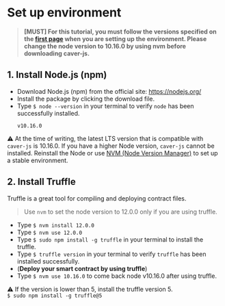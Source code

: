 # Set up environment

> **\[MUST\] For this tutorial, you must follow the versions specified on the [first page](count-dapp.md#testing-environment) when you are setting up the environment. Please change the node version to 10.16.0 by using nvm before downloading caver-js.**

## 1. Install Node.js (npm) <a id="1-install-node-js-npm"></a>

- Download Node.js (npm) from the official site: https://nodejs.org/
- Install the package by clicking the download file.
- Type `$ node --version` in your terminal to verify `node` has been successfully installed.  
    ```
    v10.16.0
    ```

&#9888; At the time of writing, the latest LTS version that is compatible with `caver-js` is 10.16.0. If you have a higher Node version, `caver-js` cannot be installed. Reinstall the Node or use [NVM (Node Version Manager)](https://github.com/nvm-sh/nvm) to set up a stable environment.

## 2. Install Truffle <a id="2-install-truffle"></a>
Truffle is a great tool for compiling and deploying contract files.

> Use `nvm` to set the node version to 12.0.0 only if you are using truffle.

- Type `$ nvm install 12.0.0`
- Type `$ nvm use 12.0.0`
- Type `$ sudo npm install -g truffle` in your terminal to install the truffle.
- Type `$ truffle version` in your terminal to verify `truffle` has been installed successfully.  
- (**Deploy your smart contract by using truffle**)
- Type `$ nvm use 10.16.0` to come back node v10.16.0 after using truffle.

&#9888; If the version is lower than 5, install the truffle version 5.  
`$ sudo npm install -g truffle@5`
